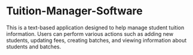 # Tuition-Manager-Software
This is a text-based application designed to help manage student tuition information. Users can perform various actions such as adding new students, updating fees, creating batches, and viewing information about students and batches.
